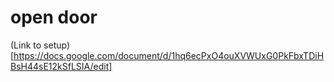 # open door

(Link to setup)[https://docs.google.com/document/d/1hq6ecPxO4ouXVWUxG0PkFbxTDiHBsH44sE12kSfLSIA/edit] 

